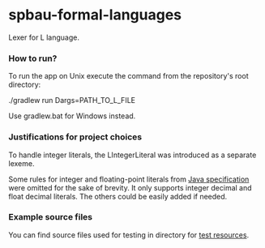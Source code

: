 # spbau-formal-languages
Lexer for L language.


### How to run?

To run the app on Unix execute the command from the repository's root directory:

./gradlew run Dargs=PATH_TO_L_FILE

Use gradlew.bat for Windows instead.


### Justifications for project choices 

To handle integer literals, the LIntegerLiteral was introduced as a separate lexeme.

Some rules for integer and floating-point literals from 
[Java specification](https://docs.oracle.com/javase/specs/jls/se7/html/jls-3.html#jls-3.10)
were omitted for the sake of brevity. It only supports integer decimal and float 
decimal literals. The others could be easily added if needed.


### Example source files

You can find source files used for testing in directory for 
[test resources](https://github.com/niksaz/spbau-formal-languages/tree/hw04/src/test/resources).